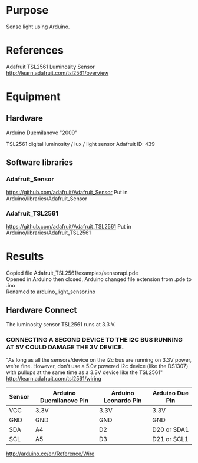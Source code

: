 # Purpose
Sense light using Arduino.

# References
Adafruit TSL2561 Luminosity Sensor
http://learn.adafruit.com/tsl2561/overview

# Equipment
## Hardware
Arduino Duemilanove "2009"  

TSL2561 digital luminosity / lux / light sensor
Adafruit ID: 439

## Software libraries
### Adafruit_Sensor
https://github.com/adafruit/Adafruit_Sensor
Put in Arduino/libraries/Adafruit_Sensor

### Adafruit_TSL2561
https://github.com/adafruit/Adafruit_TSL2561
Put in Arduino/libraries/Adafruit_TSL2561  

# Results
Copied file Adafruit_TSL2561/examples/sensorapi.pde  
Opened in Arduino then closed, Arduino changed file extension from .pde to .ino  
Renamed to arduino_light_sensor.ino  

## Hardware Connect
The luminosity sensor TSL2561 runs at 3.3 V.
### CONNECTING A SECOND DEVICE TO THE I2C BUS RUNNING AT 5V COULD DAMAGE THE 3V DEVICE.

"As long as all the sensors/device on the i2c bus are running on 3.3V power, we're fine.
However, don't use a 5.0v powered i2c device (like the DS1307) with pullups at the same time as a 3.3V device like the TSL2561"
http://learn.adafruit.com/tsl2561/wiring

| Sensor | Arduino Duemilanove Pin | Arduino Leonardo Pin | Arduino Due Pin  |
| ------ | ----------------------- | -------------------- | ---------------- |
| VCC    | 3.3V                    | 3.3V                 | 3.3V             |
| GND    | GND                     | GND                  | GND              |
| SDA    | A4                      | D2                   | D20 or SDA1      |
| SCL    | A5                      | D3                   | D21 or SCL1      |

http://arduino.cc/en/Reference/Wire
